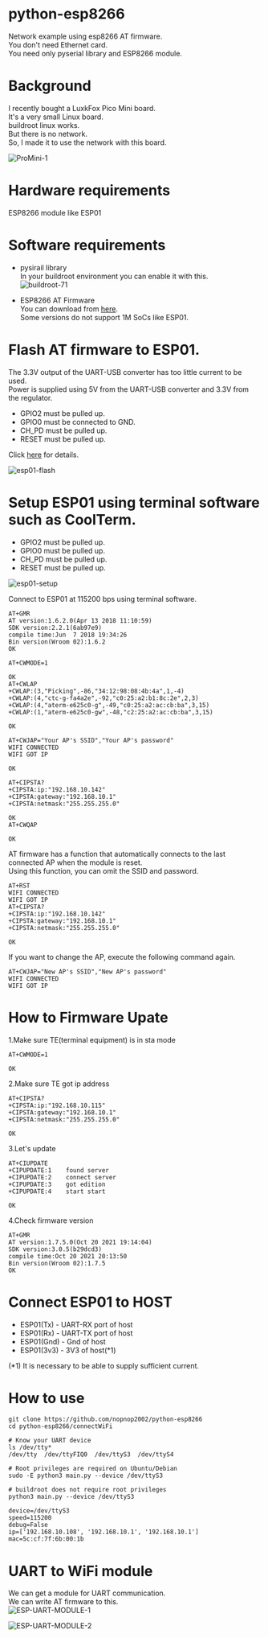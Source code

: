 # python-esp8266   
Network example using esp8266 AT firmware.   
You don't need Ethernet card.   
You need only pyserial library and ESP8266 module.   

# Background   
I recently bought a LuxkFox Pico Mini board.   
It's a very small Linux board.   
buildroot linux works.   
But there is no network.   
So, I made it to use the network with this board.

![ProMini-1](https://github.com/nopnop2002/python-esp8266/assets/6020549/f822d021-d73b-46b0-9485-0b324dbce3e9)

# Hardware requirements   
ESP8266 module like ESP01   

# Software requirements   
- pysirail library   
In your buildroot environment you can enable it with this.   
![buildroot-71](https://github.com/nopnop2002/python-esp8266/assets/6020549/2b3be767-83e3-4d4c-8d28-93303196fca2)

- ESP8266 AT Firmware   
 You can download from [here](https://github.com/espressif/ESP8266_NONOS_SDK/tags).   
 Some versions do not support 1M SoCs like ESP01.   

# Flash AT firmware to ESP01.   
The 3.3V output of the UART-USB converter has too little current to be used.   
Power is supplied using 5V from the UART-USB converter and 3.3V from the regulator.   
- GPIO2 must be pulled up.   
- GPIO0 must be connected to GND.   
- CH_PD must be pulled up.   
- RESET must be pulled up.   

Click [here](https://github.com/nopnop2002/Arduino-ESPAT-TCP/tree/master/Flash_AT_firmware) for details.

![esp01-flash](https://user-images.githubusercontent.com/6020549/33159146-b8456238-d053-11e7-8202-a86cca2f8a3d.jpg)


# Setup ESP01 using terminal software such as CoolTerm.   
- GPIO2 must be pulled up.   
- GPIO0 must be pulled up.   
- CH_PD must be pulled up.   
- RESET must be pulled up.   

![esp01-setup](https://user-images.githubusercontent.com/6020549/33159150-bdade984-d053-11e7-9b93-bbbf05573441.jpg)

Connect to ESP01 at 115200 bps using terminal software.   

```
AT+GMR
AT version:1.6.2.0(Apr 13 2018 11:10:59)
SDK version:2.2.1(6ab97e9)
compile time:Jun  7 2018 19:34:26
Bin version(Wroom 02):1.6.2
OK

AT+CWMODE=1

OK
AT+CWLAP
+CWLAP:(3,"Picking",-86,"34:12:98:08:4b:4a",1,-4)
+CWLAP:(4,"ctc-g-fa4a2e",-92,"c0:25:a2:b1:8c:2e",2,3)
+CWLAP:(4,"aterm-e625c0-g",-49,"c0:25:a2:ac:cb:ba",3,15)
+CWLAP:(1,"aterm-e625c0-gw",-48,"c2:25:a2:ac:cb:ba",3,15)

OK

AT+CWJAP="Your AP's SSID","Your AP's password"
WIFI CONNECTED
WIFI GOT IP

OK

AT+CIPSTA?
+CIPSTA:ip:"192.168.10.142"
+CIPSTA:gateway:"192.168.10.1"
+CIPSTA:netmask:"255.255.255.0"

OK
AT+CWQAP

OK
```

AT firmware has a function that automatically connects to the last connected AP when the module is reset.   
Using this function, you can omit the SSID and password.   

```
AT+RST
WIFI CONNECTED
WIFI GOT IP
AT+CIPSTA?
+CIPSTA:ip:"192.168.10.142"
+CIPSTA:gateway:"192.168.10.1"
+CIPSTA:netmask:"255.255.255.0"

OK
```

If you want to change the AP, execute the following command again.   
```
AT+CWJAP="New AP's SSID","New AP's password"
WIFI CONNECTED
WIFI GOT IP
```

# How to Firmware Upate

1.Make sure TE(terminal equipment) is in sta mode   
```
AT+CWMODE=1

OK
```

2.Make sure TE got ip address   
```
AT+CIPSTA?
+CIPSTA:ip:"192.168.10.115"
+CIPSTA:gateway:"192.168.10.1"
+CIPSTA:netmask:"255.255.255.0"

OK
```

3.Let's update   
```
AT+CIUPDATE
+CIPUPDATE:1    found server
+CIPUPDATE:2    connect server
+CIPUPDATE:3    got edition
+CIPUPDATE:4    start start

OK
```

4.Check firmware version   
```
AT+GMR
AT version:1.7.5.0(Oct 20 2021 19:14:04)
SDK version:3.0.5(b29dcd3)
compile time:Oct 20 2021 20:13:50
Bin version(Wroom 02):1.7.5
OK
```

# Connect ESP01 to HOST   
- ESP01(Tx)  - UART-RX port of host   
- ESP01(Rx)  - UART-TX port of host   
- ESP01(Gnd) - Gnd of host   
- ESP01(3v3) - 3V3 of host(*1)   

(*1) It is necessary to be able to supply sufficient current.

# How to use
```
git clone https://github.com/nopnop2002/python-esp8266
cd python-esp8266/connectWiFi

# Know your UART device   
ls /dev/tty*
/dev/tty  /dev/ttyFIQ0  /dev/ttyS3  /dev/ttyS4

# Root privileges are required on Ubuntu/Debian
sudo -E python3 main.py --device /dev/ttyS3

# buildroot does not require root privileges
python3 main.py --device /dev/ttyS3

device=/dev/ttyS3
speed=115200
debug=False
ip=['192.168.10.108', '192.168.10.1', '192.168.10.1']
mac=5c:cf:7f:6b:00:1b
```

# UART to WiFi module   
We can get a module for UART communication.   
We can write AT firmware to this.   
![ESP-UART-MODULE-1](https://user-images.githubusercontent.com/6020549/104827197-b504cd80-589e-11eb-95a8-f12c75670ced.JPG)

![ESP-UART-MODULE-2](https://user-images.githubusercontent.com/6020549/104827200-b8985480-589e-11eb-9a01-e70d4fbd55cc.JPG)

